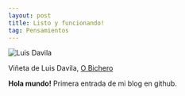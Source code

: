 ```yaml
---
layout: post
title: Listo y funcionando!
tag: Pensamientos
---
```


![Luis Davila](/images/usuario-contraseña.jpg)

Viñeta de Luis Davila, [O Bichero](http://obichero.blogspot.com.es/)

**Hola mundo!**
Primera entrada de mi blog en github.
